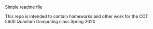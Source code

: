  Simple readme file
 
 This repo is intended to contain homeworks and other work for the COT 5600 Quantum Computing class Spring 2020

